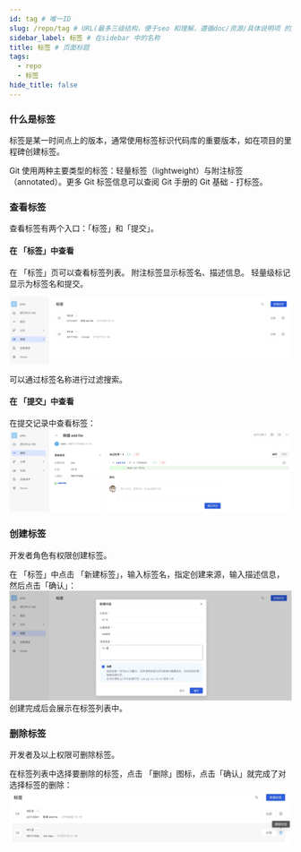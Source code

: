 ```yaml
---
id: tag # 唯一ID
slug: /repo/tag # URL(最多三级结构，便于seo 和理解，遵循doc/资源/具体说明项 的原则)
sidebar_label: 标签 # 在sidebar 中的名称
title: 标签 # 页面标题
tags:
  - repo
  - 标签
hide_title: false
---
```


### 什么是标签

标签是某一时间点上的版本，通常使用标签标识代码库的重要版本，如在项目的里程碑创建标签。

Git 使用两种主要类型的标签：轻量标签（lightweight）与附注标签（annotated）。更多 Git 标签信息可以查阅 Git 手册的 Git 基础 - 打标签。

### 查看标签
查看标签有两个入口：「标签」和「提交」。

#### 在 「标签」中查看

在 「标签」页可以查看标签列表。
附注标签显示标签名、描述信息。
轻量级标记显示为标签名和提交。

![](./img/23.jpg)

可以通过标签名称进行过滤搜索。

#### 在 「提交」中查看

在提交记录中查看标签：
![](./img/22.jpg)

### 创建标签
开发者角色有权限创建标签。

在 「标签」中点击 「新建标签」，输入标签名，指定创建来源，输入描述信息，然后点击「确认」：
![](./img/21.jpg)
创建完成后会展示在标签列表中。


### 删除标签
开发者及以上权限可删除标签。

在标签列表中选择要删除的标签，点击 「删除」图标，点击「确认」就完成了对选择标签的删除：
![](./img/24.jpg)